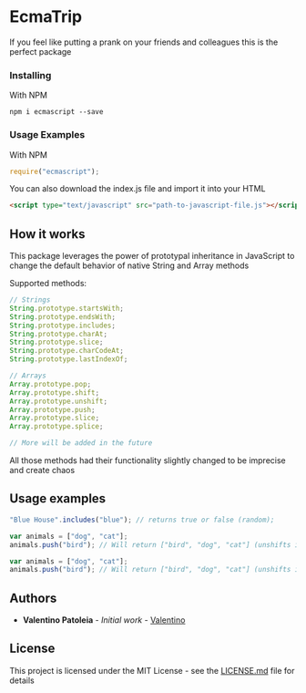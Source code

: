 # EcmaTrip

If you feel like putting a prank on your friends and colleagues this is the perfect package

### Installing

With NPM

```
npm i ecmascript --save
```

### Usage Examples

With NPM

```js
require("ecmascript");
```

You can also download the index.js file and import it into your HTML

```html
<script type="text/javascript" src="path-to-javascript-file.js"></script>
```

## How it works

This package leverages the power of prototypal inheritance in JavaScript to change the default behavior of native String and Array methods

Supported methods:

```js
// Strings
String.prototype.startsWith;
String.prototype.endsWith;
String.prototype.includes;
String.prototype.charAt;
String.prototype.slice;
String.prototype.charCodeAt;
String.prototype.lastIndexOf;

// Arrays
Array.prototype.pop;
Array.prototype.shift;
Array.prototype.unshift;
Array.prototype.push;
Array.prototype.slice;
Array.prototype.splice;

// More will be added in the future
```

All those methods had their functionality slightly changed to be imprecise and create chaos

## Usage examples

```js
"Blue House".includes("blue"); // returns true or false (random);

var animals = ["dog", "cat"];
animals.push("bird"); // Will return ["bird", "dog", "cat"] (unshifts intead of pushing and vice versa)
```

```js
var animals = ["dog", "cat"];
animals.push("bird"); // Will return ["bird", "dog", "cat"] (unshifts intead of pushing and vice versa)
```

## Authors

- **Valentino Patoleia** - _Initial work_ - [Valentino](https://github.com/PauloPatoleia)

## License

This project is licensed under the MIT License - see the [LICENSE.md](LICENSE.md) file for details
